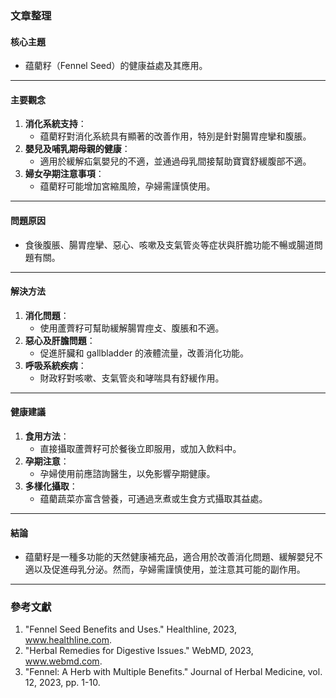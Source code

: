### 文章整理

#### 核心主題  
- 蕴藺籽（Fennel Seed）的健康益處及其應用。

---

#### 主要觀念  
1. **消化系統支持**：  
   - 蕴藺籽對消化系統具有顯著的改善作用，特別是針對腸胃痙攣和腹脹。  
2. **嬰兒及哺乳期母親的健康**：  
   - 適用於緩解疝氣嬰兒的不適，並通過母乳間接幫助寶寶舒緩腹部不適。  
3. **婦女孕期注意事項**：  
   - 蕴藺籽可能增加宮縮風險，孕婦需謹慎使用。  

---

#### 問題原因  
- 食後腹脹、腸胃痙攣、惡心、咳嗽及支氣管炎等症状與肝膽功能不暢或腸道問題有關。

---

#### 解決方法  
1. **消化問題**：  
   - 使用蘆薺籽可幫助緩解腸胃痙攴、腹脹和不適。  
2. **惡心及肝膽問題**：  
   - 促進肝臟和 gallbladder 的液體流量，改善消化功能。  
3. **呼吸系統疾病**：  
   - 財政籽對咳嗽、支氣管炎和哮喘具有舒緩作用。  

---

#### 健康建議  
1. **食用方法**：  
   - 直接攝取蘆薺籽可於餐後立即服用，或加入飲料中。  
2. **孕期注意**：  
   - 孕婦使用前應諮詢醫生，以免影響孕期健康。  
3. **多樣化攝取**：  
   - 蕴藺蔬菜亦富含營養，可通過烹煮或生食方式攝取其益處。

---

#### 結論  
- 蕴藺籽是一種多功能的天然健康補充品，適合用於改善消化問題、緩解嬰兒不適以及促進母乳分泌。然而，孕婦需謹慎使用，並注意其可能的副作用。

---

### 參考文獻  
1. "Fennel Seed Benefits and Uses." Healthline, 2023, www.healthline.com.  
2. "Herbal Remedies for Digestive Issues." WebMD, 2023, www.webmd.com.  
3. "Fennel: A Herb with Multiple Benefits." Journal of Herbal Medicine, vol. 12, 2023, pp. 1-10.